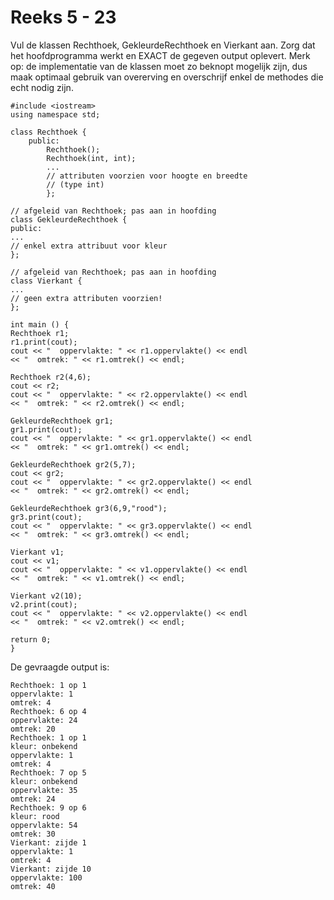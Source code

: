 # Reeks 5 - 23
Vul de klassen Rechthoek, GekleurdeRechthoek en Vierkant aan. Zorg dat het hoofdprogramma werkt en EXACT de gegeven 
output oplevert. Merk op: de implementatie van de klassen moet zo beknopt mogelijk zijn, dus maak optimaal gebruik van 
overerving en overschrijf enkel de methodes die echt nodig zijn.

    #include <iostream>
    using namespace std;

    class Rechthoek {
        public:
            Rechthoek();
            Rechthoek(int, int);
            ...
            // attributen voorzien voor hoogte en breedte
            // (type int)
            };

    // afgeleid van Rechthoek; pas aan in hoofding
    class GekleurdeRechthoek {
    public:
    ...
    // enkel extra attribuut voor kleur
    };

    // afgeleid van Rechthoek; pas aan in hoofding
    class Vierkant {
    ...
    // geen extra attributen voorzien!
    };

    int main () {
    Rechthoek r1;
    r1.print(cout);
    cout << "  oppervlakte: " << r1.oppervlakte() << endl
    << "  omtrek: " << r1.omtrek() << endl;

    Rechthoek r2(4,6);
    cout << r2;
    cout << "  oppervlakte: " << r2.oppervlakte() << endl
    << "  omtrek: " << r2.omtrek() << endl;

    GekleurdeRechthoek gr1;
    gr1.print(cout);
    cout << "  oppervlakte: " << gr1.oppervlakte() << endl
    << "  omtrek: " << gr1.omtrek() << endl;

    GekleurdeRechthoek gr2(5,7);
    cout << gr2;
    cout << "  oppervlakte: " << gr2.oppervlakte() << endl
    << "  omtrek: " << gr2.omtrek() << endl;

    GekleurdeRechthoek gr3(6,9,"rood");
    gr3.print(cout);
    cout << "  oppervlakte: " << gr3.oppervlakte() << endl
    << "  omtrek: " << gr3.omtrek() << endl;

    Vierkant v1;
    cout << v1;
    cout << "  oppervlakte: " << v1.oppervlakte() << endl
    << "  omtrek: " << v1.omtrek() << endl;

    Vierkant v2(10);
    v2.print(cout);
    cout << "  oppervlakte: " << v2.oppervlakte() << endl
    << "  omtrek: " << v2.omtrek() << endl;

    return 0;
    }


De gevraagde output is:

    Rechthoek: 1 op 1
    oppervlakte: 1
    omtrek: 4
    Rechthoek: 6 op 4
    oppervlakte: 24
    omtrek: 20
    Rechthoek: 1 op 1
    kleur: onbekend
    oppervlakte: 1
    omtrek: 4
    Rechthoek: 7 op 5
    kleur: onbekend
    oppervlakte: 35
    omtrek: 24
    Rechthoek: 9 op 6
    kleur: rood
    oppervlakte: 54
    omtrek: 30
    Vierkant: zijde 1
    oppervlakte: 1
    omtrek: 4
    Vierkant: zijde 10
    oppervlakte: 100
    omtrek: 40